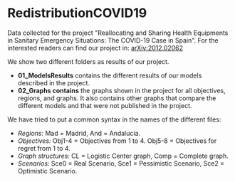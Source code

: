 # RedistributionCOVID19
Data collected for the project "Reallocating and Sharing Health Equipments in Sanitary Emergency Situations: The COVID-19 Case in Spain". For the interested readers can find our project in: [arXiv:2012.02062](https://arxiv.org/abs/2012.02062)

We show two different folders as results of our project. 
* **01_ModelsResults** contains the different results of our models described in the project.
* **02_Graphs contains** the graphs shown in the project for all objectives, regions, and graphs. It also contains other graphs that compare the different models and that were not published in the project.

We have tried to put a common syntax in the names of the different files:
* *Regions:* Mad = Madrid, And = Andalucía.
* *Objectives:* Obj1-4 = Objectives from 1 to 4. Obj5-8 = Objectives for regret from 1 to 4.
* *Graph structures:* CL = Logistic Center graph, Comp = Complete graph.
* *Scenarios:* Sce0 = Real Scenario, Sce1 = Pessimistic Scenario, Sce2 = Optimistic Scenario.

